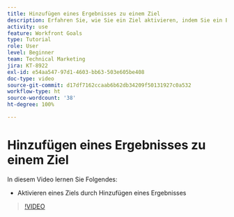 ```yaml
---
title: Hinzufügen eines Ergebnisses zu einem Ziel
description: Erfahren Sie, wie Sie ein Ziel aktivieren, indem Sie ein Ergebnis in [!DNL Workfront Goals]hinzufügen.
activity: use
feature: Workfront Goals
type: Tutorial
role: User
level: Beginner
team: Technical Marketing
jira: KT-8922
exl-id: e54aa547-97d1-4603-bb63-503e605be408
doc-type: video
source-git-commit: d17df7162ccaab6b62db34209f50131927c0a532
workflow-type: ht
source-wordcount: '38'
ht-degree: 100%

---
```


# Hinzufügen eines Ergebnisses zu einem Ziel

In diesem Video lernen Sie Folgendes:

* Aktivieren eines Ziels durch Hinzufügen eines Ergebnisses

>[!VIDEO](https://video.tv.adobe.com/v/335194/?quality=12&learn=on&enablevpops)

